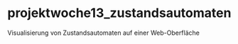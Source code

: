 projektwoche13_zustandsautomaten
================================

Visualisierung von Zustandsautomaten auf einer Web-Oberfläche
